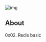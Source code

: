 ![img](https://assets.imaginablefutures.com/media/images/ALX_Logo.max-200x150.png)

## About

0x02. Redis basic
